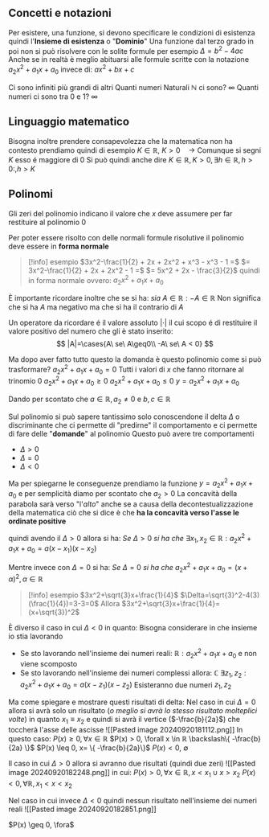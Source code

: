 ## Concetti e notazioni
Per esistere, una funzione, si devono specificare le condizioni di esistenza quindi l'**Insieme di esistenza** o "**Dominio**" 
Una funzione dal terzo grado in poi non si può risolvere con le solite formule per esempio $\Delta= b^2 - 4ac$ 
Anche se in realtà è meglio abituarsi alle formule scritte con la notazione $a_2x^2 + a_1x + a_0$  invece di: $ax^2 + bx + c$

Ci sono infiniti più grandi di altri
Quanti numeri Naturali $ℕ$ ci sono? $\infty$
Quanti numeri ci sono tra $0$ e $1$? $\infty$
## Linguaggio matematico
Bisogna inoltre prendere consapevolezza che la matematica non ha contesto prendiamo quindi di esempio
$K \in ℝ,\ K > 0 \quad \rightarrow$ Comunque si segni $K$ esso é maggiore di 0
Si può quindi anche dire
$K\in ℝ, K>0, \exists h \in ℝ , h>0:, h > K$

## Polinomi
Gli zeri del polinomio indicano il valore che $x$ deve assumere per far restituire al polinomio $0$

Per poter essere risolto con delle normali formule risolutive il polinomio deve essere in **forma normale**
 > [!info] esempio
 > $3x^2-\frac{1}{2} + 2x + 2x^2 + x^3 - x^3 - 1 =$
 > $= 3x^2-\frac{1}{2} + 2x + 2x^2 - 1 =$
 > $= 5x^2 + 2x - \frac{3}{2}$ quindi in forma normale ovvero: $a_2x^2 + a_1x + a_0$
 
È importante ricordare inoltre che se si ha:
$sia\ A\in ℝ:-A\in ℝ$ 
Non significa che si ha $A$ ma negativo ma che si ha il contrario di $A$ 

Un operatore da ricordare é il valore assoluto $|\cdot|$ il cui scopo é di restituire il valore positivo del numero che gli è stato inserito:
$$
|A|=\cases{A\ se\ A\geq0\\ -A\ se\ A < 0}
$$

Ma dopo aver fatto tutto questo la domanda è questo polinomio come si può trasformare?
$a_2x^2 + a_1x + a_0 = 0$ Tutti i valori di $x$ che fanno ritornare al trinomio $0$
$a_2x^2 + a_1x + a_0 \geq 0$
$a_2x^2 + a_1x + a_0 \leq 0$
$y = a_2x^2 + a_1x + a_0$

Dando per scontato che $a\in ℝ,a_2 \neq 0$ e $b, c \in ℝ$ 

Sul polinomio si può sapere tantissimo solo conoscendone il delta $\Delta$ o discriminante che ci permette di "predirne" il comportamento e ci permette di fare delle "**domande**" al polinomio
Questo può avere tre comportamenti
- $\Delta>0$
- $\Delta = 0$
- $\Delta < 0$

Ma per spiegarne le conseguenze prendiamo la funzione $y = a_2x^2 + a_1x + a_0$ e per semplicità diamo per scontato che $a_2 > 0$
La concavità della parabola sarà verso "l'*alto*" anche se a causa della decontestualizzazione della matematica ciò che si dice è che **ha la concavità verso l'asse le ordinate positive**

quindi avendo il $\Delta > 0$ allora si ha:
$Se\ \Delta>0\ si\ ha\ che\ \exists x_1,x_2 \in ℝ : a_2x^2 + a_1x + a_0 = a(x-x_1)(x-x_2)$

Mentre invece con $\Delta = 0$ si ha:
$Se\ \Delta =0\ si\ ha\ che\ a_2x^2 + a_1x + a_0 = (x+\alpha)^2, \alpha \in ℝ$ 

> [!info] esempio
> $3x^2+\sqrt{3}x+\frac{1}{4}$
> $\Delta=\sqrt{3}^2-4(3)(\frac{1}{4})=3-3=0$
> Allora
> $3x^2+\sqrt{3}x+\frac{1}{4}=(x+\sqrt{3})^2$

È diverso il caso in cui $\Delta < 0$ in quanto:
Bisogna considerare in che insieme io stia lavorando
- Se sto lavorando nell'insieme dei numeri reali: $ℝ:a_2x^2+a_1x+a_0$ e non viene scomposto
- Se sto lavorando nell'insieme dei numeri complessi allora: $ℂ\ \exists z_1,z_2: a_2x^2+a_1x+a_0 = a(x-z_1)(x-z_2)$
	Esisteranno due numeri $z_1, z_2$

Ma come spiegare e mostrare questi risultati di delta:
Nel caso in cui $\Delta = 0$ allora si avrà solo un risultato (*o meglio si avrà lo stesso risultato molteplici volte*) in quanto $x_1\equiv x_2$ e quindi si avrà il vertice ($-\frac{b}{2a}$) che toccherà l'asse delle ascisse
![[Pasted image 20240920181112.png]]
In questo caso:
$P(x)\geq 0, \forall x\in ℝ$
$P(x) > 0, \forall x \in ℝ \backslash\{ -\frac{b}{2a} \}$
$P(x) \leq 0, x= \{ -\frac{b}{2a}\}$
$P(x)<0,\ \emptyset$

Il caso in cui $\Delta > 0$ allora si avranno due risultati (quindi due zeri)
![[Pasted image 20240920182248.png]]
in cui:
$P(x) > 0,  \forall x\in ℝ, x<x_1\cup x>x_2$
$P(x) < 0, \forall ℝ, x_1<x<x_2$

Nel caso in cui invece $\Delta < 0$ quindi nessun risultato nell'insieme dei numeri reali
![[Pasted image 20240920182851.png]]

$P(x) \geq 0, \fora$
